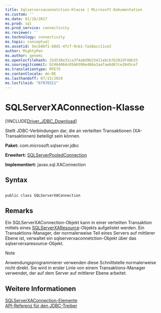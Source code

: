 ```yaml
---
title: Sqlserverxaconnetction-Klasse | Microsoft-Dokumentation
ms.custom: ''
ms.date: 01/19/2017
ms.prod: sql
ms.prod_service: connectivity
ms.reviewer: ''
ms.technology: connectivity
ms.topic: conceptual
ms.assetid: 5ecb4bf1-b8d1-47cf-9cb1-7a18acc11ce2
author: MightyPen
ms.author: genemi
ms.openlocfilehash: 32d538e31ca3f4a0d9b23411ebcb7b282df46b33
ms.sourcegitcommit: b2464064c0566590e486a3aafae6d67ce2645cef
ms.translationtype: MTE75
ms.contentlocale: de-DE
ms.lasthandoff: 07/15/2019
ms.locfileid: "67970311"
---
```

# <a name="sqlserverxaconnection-class"></a>SQLServerXAConnection-Klasse
[!INCLUDE[Driver_JDBC_Download](../../../includes/driver_jdbc_download.md)]

  Stellt JDBC-Verbindungen dar, die an verteilten Transaktionen (XA-Transaktionen) beteiligt sein können.  
  
 **Paket:** com.microsoft.sqlserver.jdbc  
  
 **Erweitert:** [SQLServerPooledConnection](../../../connect/jdbc/reference/sqlserverpooledconnection-class.md)  
  
 **Implementiert:** javax.sql.XAConnection  
  
## <a name="syntax"></a>Syntax  
  
```  
  
public class SQLServerXAConnection  
```  
  
## <a name="remarks"></a>Remarks  
 Ein SQLServerXAConnection-Objekt kann in einer verteilten Transaktion mittels eines [SQLServerXAResource](../../../connect/jdbc/reference/sqlserverxaresource-class.md)-Objekts aufgelistet werden. Ein Transaktions-Manager, der normalerweise Teil eines Servers auf mittlerer Ebene ist, verwaltet ein sqlserverxaconnetction-Objekt über das sqlserverxaresource-Objekt.  
  
> [!NOTE]  
>  Anwendungsprogrammierer verwenden diese Schnittstelle normalerweise nicht direkt. Sie wird in erster Linie von einem Transaktions-Manager verwendet, der auf dem Server auf mittlerer Ebene arbeitet.  
  
## <a name="see-also"></a>Weitere Informationen  
 [SQLServerXAConnection-Elemente](../../../connect/jdbc/reference/sqlserverxaconnection-members.md)   
 [API-Referenz für den JDBC-Treiber](../../../connect/jdbc/reference/jdbc-driver-api-reference.md)  
  
  
